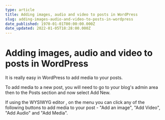 ```yaml
---
type: article
title: Adding images, audio and video to posts in WordPress
slug: adding-images-audio-and-video-to-posts-in-wordpress
date_published: 1970-01-01T00:00:00.000Z
date_updated: 2022-01-05T18:28:00.000Z
---
```


# Adding images, audio and video to posts in WordPress

It is really easy in WordPress to add media to your posts.

To add media to a new post, you will need to go to your blog's admin area then to the Posts section and now select Add New.

If using the WYSIWYG editor , on the menu you can click any of the following buttons to add media to your post - "Add an image", "Add Video", "Add Audio" and "Add Media".